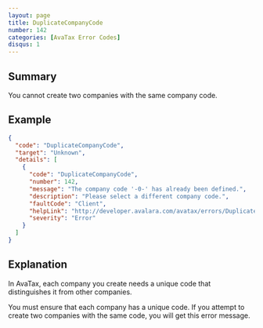 ```yaml
---
layout: page
title: DuplicateCompanyCode
number: 142
categories: [AvaTax Error Codes]
disqus: 1
---
```


## Summary

You cannot create two companies with the same company code.

## Example

```json
{
  "code": "DuplicateCompanyCode",
  "target": "Unknown",
  "details": [
    {
      "code": "DuplicateCompanyCode",
      "number": 142,
      "message": "The company code '-0-' has already been defined.",
      "description": "Please select a different company code.",
      "faultCode": "Client",
      "helpLink": "http://developer.avalara.com/avatax/errors/DuplicateCompanyCode",
      "severity": "Error"
    }
  ]
}
```

## Explanation

In AvaTax, each company you create needs a unique code that distinguishes it from other companies.

You must ensure that each company has a unique code.  If you attempt to create two companies with the same code, you will get this error message.
